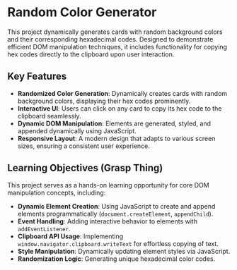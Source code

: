 # Random Color Generator

This project dynamically generates cards with random background colors and their corresponding hexadecimal codes. Designed to demonstrate efficient DOM manipulation techniques, it includes functionality for copying hex codes directly to the clipboard upon user interaction.

## Key Features

- **Randomized Color Generation**: Dynamically creates cards with random background colors, displaying their hex codes prominently.
- **Interactive UI**: Users can click on any card to copy its hex code to the clipboard seamlessly.
- **Dynamic DOM Manipulation**: Elements are generated, styled, and appended dynamically using JavaScript.
- **Responsive Layout**: A modern design that adapts to various screen sizes, ensuring a consistent user experience.

## Learning Objectives (Grasp Thing)

This project serves as a hands-on learning opportunity for core DOM manipulation concepts, including:

- **Dynamic Element Creation**: Using JavaScript to create and append elements programmatically (`document.createElement`, `appendChild`).
- **Event Handling**: Adding interactive behavior to elements with `addEventListener`.
- **Clipboard API Usage**: Implementing `window.navigator.clipboard.writeText` for effortless copying of text.
- **Style Manipulation**: Dynamically updating element styles via JavaScript.
- **Randomization Logic**: Generating unique hexadecimal color codes.
